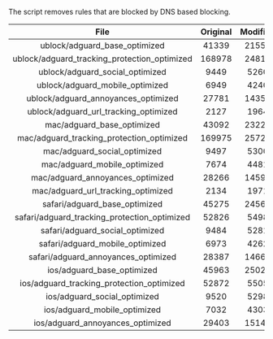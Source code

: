 The script removes rules that are blocked by DNS based blocking.


| File | Original | Modified |
|:----:|:-----:|:-----:|
| ublock/adguard_base_optimized | 41339 | 21554 |
| ublock/adguard_tracking_protection_optimized | 168978 | 24816 |
| ublock/adguard_social_optimized | 9449 | 5260 |
| ublock/adguard_mobile_optimized | 6949 | 4240 |
| ublock/adguard_annoyances_optimized | 27781 | 14355 |
| ublock/adguard_url_tracking_optimized | 2127 | 1964 |
| mac/adguard_base_optimized | 43092 | 23227 |
| mac/adguard_tracking_protection_optimized | 169975 | 25725 |
| mac/adguard_social_optimized | 9497 | 5300 |
| mac/adguard_mobile_optimized | 7674 | 4481 |
| mac/adguard_annoyances_optimized | 28266 | 14594 |
| mac/adguard_url_tracking_optimized | 2134 | 1971 |
| safari/adguard_base_optimized | 45275 | 24567 |
| safari/adguard_tracking_protection_optimized | 52826 | 5498 |
| safari/adguard_social_optimized | 9484 | 5281 |
| safari/adguard_mobile_optimized | 6973 | 4262 |
| safari/adguard_annoyances_optimized | 28387 | 14665 |
| ios/adguard_base_optimized | 45963 | 25027 |
| ios/adguard_tracking_protection_optimized | 52872 | 5505 |
| ios/adguard_social_optimized | 9520 | 5298 |
| ios/adguard_mobile_optimized | 7032 | 4303 |
| ios/adguard_annoyances_optimized | 29403 | 15149 |